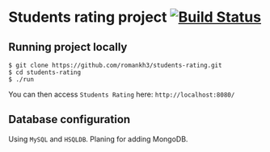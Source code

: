# Students rating project [![Build Status](https://travis-ci.org/romankh3/students-rating.svg?branch=development)](https://travis-ci.org/romankh3/students-rating)


## Running project locally
```
$ git clone https://github.com/romankh3/students-rating.git
$ cd students-rating
$ ./run
```

You can then access `Students Rating` here: `http://localhost:8080/`

## Database configuration
Using `MySQL` and `HSQLDB`.
Planing for adding MongoDB.


